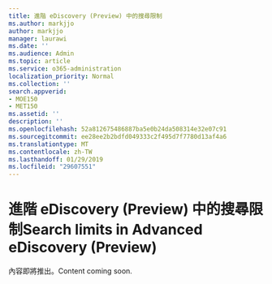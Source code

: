 ```yaml
---
title: 進階 eDiscovery (Preview) 中的搜尋限制
ms.author: markjjo
author: markjjo
manager: laurawi
ms.date: ''
ms.audience: Admin
ms.topic: article
ms.service: o365-administration
localization_priority: Normal
ms.collection: ''
search.appverid:
- MOE150
- MET150
ms.assetid: ''
description: ''
ms.openlocfilehash: 52a812675486887ba5e0b24da508314e32e07c91
ms.sourcegitcommit: ee28ee2b2bdfd049333c2f495d7f7780d13af4a6
ms.translationtype: MT
ms.contentlocale: zh-TW
ms.lasthandoff: 01/29/2019
ms.locfileid: "29607551"
---
```

# <a name="search-limits-in-advanced-ediscovery-preview"></a><span data-ttu-id="bebd2-102">進階 eDiscovery (Preview) 中的搜尋限制</span><span class="sxs-lookup"><span data-stu-id="bebd2-102">Search limits in Advanced eDiscovery (Preview)</span></span>

<span data-ttu-id="bebd2-103">內容即將推出。</span><span class="sxs-lookup"><span data-stu-id="bebd2-103">Content coming soon.</span></span>
